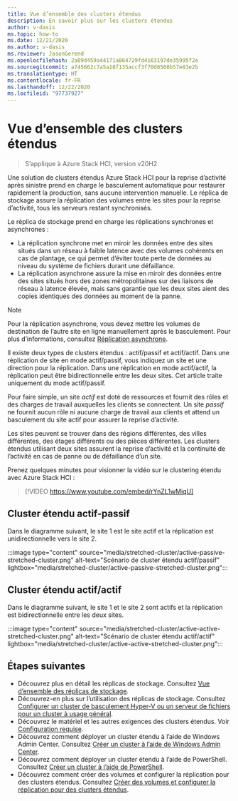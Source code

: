 ```yaml
---
title: Vue d’ensemble des clusters étendus
description: En savoir plus sur les clusters étendus
author: v-dasis
ms.topic: how-to
ms.date: 12/21/2020
ms.author: v-dasis
ms.reviewer: JasonGerend
ms.openlocfilehash: 2a09d459a44171a864729fd4163197de35995f2e
ms.sourcegitcommit: a745662c7a5a18f135accf3f70d8508b57e83e2b
ms.translationtype: HT
ms.contentlocale: fr-FR
ms.lasthandoff: 12/22/2020
ms.locfileid: "97737927"
---
```

# <a name="stretched-clusters-overview"></a>Vue d’ensemble des clusters étendus

> S’applique à Azure Stack HCI, version v20H2

Une solution de clusters étendus Azure Stack HCI pour la reprise d’activité après sinistre prend en charge le basculement automatique pour restaurer rapidement la production, sans aucune intervention manuelle. Le réplica de stockage assure la réplication des volumes entre les sites pour la reprise d’activité, tous les serveurs restant synchronisés.

Le réplica de stockage prend en charge les réplications synchrones et asynchrones :

- La réplication synchrone met en miroir les données entre des sites situés dans un réseau à faible latence avec des volumes cohérents en cas de plantage, ce qui permet d’éviter toute perte de données au niveau du système de fichiers durant une défaillance.
- La réplication asynchrone assure la mise en miroir des données entre des sites situés hors des zones métropolitaines sur des liaisons de réseau à latence élevée, mais sans garantie que les deux sites aient des copies identiques des données au moment de la panne.

>[!NOTE]
> Pour la réplication asynchrone, vous devez mettre les volumes de destination de l’autre site en ligne manuellement après le basculement. Pour plus d’informations, consultez [Réplication asynchrone](https://docs.microsoft.com/windows-server/storage/storage-replica/storage-replica-overview#asynchronous-replication).

Il existe deux types de clusters étendus : actif/passif et actif/actif. Dans une réplication de site en mode actif/passif, vous indiquez un site et une direction pour la réplication. Dans une réplication en mode actif/actif, la réplication peut être bidirectionnelle entre les deux sites. Cet article traite uniquement du mode actif/passif.

Pour faire simple, un site *actif* est doté de ressources et fournit des rôles et des charges de travail auxquelles les clients se connectent. Un site *passif* ne fournit aucun rôle ni aucune charge de travail aux clients et attend un basculement du site actif pour assurer la reprise d’activité.

Les sites peuvent se trouver dans des régions différentes, des villes différentes, des étages différents ou des pièces différentes. Les clusters étendus utilisant deux sites assurent la reprise d’activité et la continuité de l’activité en cas de panne ou de défaillance d’un site.

Prenez quelques minutes pour visionner la vidéo sur le clustering étendu avec Azure Stack HCI :
> [!VIDEO https://www.youtube.com/embed/rYnZL1wMiqU]

## <a name="active-passive-stretched-cluster"></a>Cluster étendu actif-passif

Dans le diagramme suivant, le site 1 est le site actif et la réplication est unidirectionnelle vers le site 2.

:::image type="content" source="media/stretched-cluster/active-passive-stretched-cluster.png" alt-text="Scénario de cluster étendu actif/passif"  lightbox="media/stretched-cluster/active-passive-stretched-cluster.png":::

## <a name="active-active-stretched-cluster"></a>Cluster étendu actif/actif

Dans le diagramme suivant, le site 1 et le site 2 sont actifs et la réplication est bidirectionnelle entre les deux sites.

:::image type="content" source="media/stretched-cluster/active-active-stretched-cluster.png" alt-text="Scénario de cluster étendu actif/actif" lightbox="media/stretched-cluster/active-active-stretched-cluster.png":::

## <a name="next-steps"></a>Étapes suivantes

- Découvrez plus en détail les réplicas de stockage. Consultez [Vue d’ensemble des réplicas de stockage](https://docs.microsoft.com/windows-server/storage/storage-replica/storage-replica-overview).
- Découvrez-en plus sur l’utilisation des réplicas de stockage. Consultez [Configurer un cluster de basculement Hyper-V ou un serveur de fichiers pour un cluster à usage général](https://docs.microsoft.com/windows-server/storage/storage-replica/stretch-cluster-replication-using-shared-storage#configure-a-hyper-v-failover-cluster-or-a-file-server-for-a-general-use-cluster).
- Découvrez le matériel et les autres exigences des clusters étendus. Voir [Configuration requise](system-requirements.md).
- Découvrez comment déployer un cluster étendu à l’aide de Windows Admin Center. Consultez [Créer un cluster à l’aide de Windows Admin Center](../deploy/create-cluster.md).
- Découvrez comment déployer un cluster étendu à l’aide de PowerShell. Consultez [Créer un cluster à l’aide de PowerShell](../deploy/create-cluster-powershell.md).
- Découvrez comment créer des volumes et configurer la réplication pour des clusters étendus. Consultez [Créer des volumes et configurer la réplication pour des clusters étendus](../manage/create-stretched-volumes.md).
